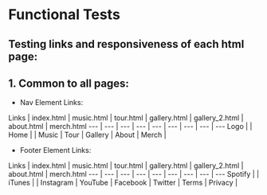 # Functional Tests

## Testing links and responsiveness of each html page:

## 1. Common to all pages:

- Nav Element Links:

Links | index.html | music.html | tour.html | gallery.html | gallery_2.html | about.html | merch.html
--- | --- | --- | --- | --- | --- | --- | --- | ---
Logo |  | 
Home |  | 
Music |
Tour |
Gallery |
About |
Merch |

- Footer Element Links:
  
Links | index.html | music.html | tour.html | gallery.html | gallery_2.html | about.html | merch.html
--- | --- | --- | --- | --- | --- | --- | --- | ---
Spotify |  | 
iTunes |  | 
Instagram |
YouTube |
Facebook |
Twitter |
Terms |
Privacy |
